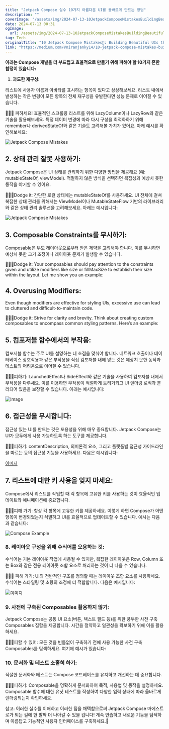 ```yaml
---
title: "Jetpack Compose 실수 10가지 아름다운 UI를 올바르게 만드는 방법"
description: ""
coverImage: "/assets/img/2024-07-13-10JetpackComposeMistakesBuildingBeautifulUIstheRightWay_0.png"
date: 2024-07-13 00:31
ogImage: 
  url: /assets/img/2024-07-13-10JetpackComposeMistakesBuildingBeautifulUIstheRightWay_0.png
tag: Tech
originalTitle: "10 Jetpack Compose Mistakes🤥: Building Beautiful UIs the Right Way"
link: "https://medium.com/@niranjanky14/10-jetpack-compose-mistakes-building-beautiful-uis-the-right-way-464844a1381d"
---
```



**아래는 Compose 개발을 더 부드럽고 효율적으로 만들기 위해 피해야 할 10가지 흔한 함정이 있습니다:**

1. **과도한 재구성:**

리스트에 사용자 이름과 아바타를 표시하는 항목이 있다고 상상해보세요. 리스트 내에서 발생하는 작은 변경이 모든 항목의 전체 재구성을 유발한다면 성능 문제로 이어질 수 있습니다.

<div class="content-ad"></div>

💁🏻‍♂️ 피하세요! 효율적인 스크롤링 리스트를 위해 LazyColumn이나 LazyRow와 같은 기술을 활용해보세요. 특정 데이터 변경에 따라 다시 구성을 최적화하기 위해 remember나 derivedStateOf와 같은 기술도 고려해볼 가치가 있어요. 아래 예시를 확인해보세요:

![Jetpack Compose Mistakes](/assets/img/2024-07-13-10JetpackComposeMistakesBuildingBeautifulUIstheRightWay_1.png)

## 2. 상태 관리 잘못 사용하기:

Jetpack Compose은 UI 상태를 관리하기 위한 다양한 방법을 제공해요 (예: mutableStateOf, viewModel). 적절하지 않은 방식을 선택하면 복잡성과 예상치 못한 동작을 야기할 수 있어요.

<div class="content-ad"></div>

💁🏻‍♂️Dodge it: 간단한 로컬 상태에는 mutableStateOf를 사용하세요. UI 전체에 걸쳐 복잡한 상태 관리를 위해서는 ViewModel이나 MutableStateFlow 기반의 라이브러리와 같은 상태 관리 솔루션을 고려해보세요. 아래는 예시입니다:

![Jetpack Compose Mistakes](/assets/img/2024-07-13-10JetpackComposeMistakesBuildingBeautifulUIstheRightWay_2.png)

## 3. Composable Constraints를 무시하기:

Composable은 부모 레이아웃으로부터 받은 제약을 고려해야 합니다. 이를 무시하면 예상치 못한 크기 조정이나 레이아웃 문제가 발생할 수 있습니다.

<div class="content-ad"></div>

💁🏻‍♂️Dodge it: Your composables should pay attention to the constraints given and utilize modifiers like size or fillMaxSize to establish their size within the layout. Let me show you an example:

## 4. Overusing Modifiers:

Even though modifiers are effective for styling UIs, excessive use can lead to cluttered and difficult-to-maintain code.

💁🏻‍♂️Dodge it: Strive for clarity and brevity. Think about creating custom composables to encompass common styling patterns. Here’s an example:

<div class="content-ad"></div>

## 5. 컴포저블 함수에서의 부작용:

컴포저블 함수는 주로 UI를 설명하는 데 초점을 맞춰야 합니다. 네트워크 호출이나 데이터베이스 상호작용과 같은 부작용을 직접 컴포저블 내에 넣는 것은 예상치 못한 동작과 테스트의 어려움으로 이어질 수 있습니다.

💁🏻‍♂️피하기: LaunchedEffect나 SideEffect와 같은 기술을 사용하여 컴포저블 내에서 부작용을 다루세요. 이를 이용하면 부작용이 적절하게 트리거되고 UI 렌더링 로직과 분리되어 있음을 보장할 수 있습니다. 아래는 예시입니다:

![image](/assets/img/2024-07-13-10JetpackComposeMistakesBuildingBeautifulUIstheRightWay_3.png)

<div class="content-ad"></div>

## 6. 접근성을 무시합니다:

접근성 있는 UI를 만드는 것은 포용성을 위해 매우 중요합니다. Jetpack Compose는 UI가 모두에게 사용 가능하도록 하는 도구를 제공합니다.

💁🏻‍♂️피하기: contentDescription, 의미론적 요소, 그리고 플랫폼별 접근성 가이드라인을 따르는 등의 접근성 기능을 사용하세요. 다음은 예시입니다:

[이미지](/assets/img/2024-07-13-10JetpackComposeMistakesBuildingBeautifulUIstheRightWay_4.png)

<div class="content-ad"></div>

## 7. 리스트에 대한 키 사용을 잊지 마세요:

Compose에서 리스트를 작업할 때 각 항목에 고유한 키를 사용하는 것이 효율적인 업데이트와 애니메이션에 중요합니다.

💁🏻‍♂️피해 가기: 항상 각 항목에 고유한 키를 제공하세요. 이렇게 하면 Compose가 어떤 항목이 변경되었는지 식별하고 UI를 효율적으로 업데이트할 수 있습니다. 예시는 다음과 같습니다:

![Compose Example](/assets/img/2024-07-13-10JetpackComposeMistakesBuildingBeautifulUIstheRightWay_5.png)

<div class="content-ad"></div>

### 8. 레이아웃 구성을 위해 수식어를 오용하는 것:

수식어는 기본 레이아웃 작업에 사용될 수 있지만, 복잡한 레이아웃은 Row, Column 또는 Box와 같은 전용 레이아웃 조합 요소로 처리하는 것이 더 나을 수 있습니다.

💁🏻‍♂️ 피해 가기: UI의 전반적인 구조를 정의할 때는 레이아웃 조합 요소를 사용하세요. 수식어는 스타일링 및 소량의 조정에 더 적합합니다. 다음은 예시입니다:

![이미지](/assets/img/2024-07-13-10JetpackComposeMistakesBuildingBeautifulUIstheRightWay_6.png)

<div class="content-ad"></div>

### 9. 사전에 구축된 Composables 활용하지 않기:

Jetpack Compose는 공통 UI 요소(버튼, 텍스트 필드 등)를 위한 풍부한 사전 구축 Composables 집합을 제공합니다. 시간을 절약하고 일관성을 확보하기 위해 이를 활용하세요.

💁🏻‍♂️피할 수 있어: 모든 것을 빈틈없이 구축하기 전에 사용 가능한 사전 구축 Composables를 탐색하세요. 여기에 예시가 있습니다:

### 10. 문서화 및 테스트 소홀히 하기:

<div class="content-ad"></div>

적절한 문서화와 테스트는 Compose 코드베이스를 유지하고 개선하는 데 중요합니다.

💁🏻‍♂️피하기: Composable을 명확하게 문서화하여 목적, 사용법 및 동작을 설명하세요. Composable 함수에 대한 유닛 테스트를 작성하여 다양한 입력 상태에 따라 올바르게 렌더링되는지 확인하세요.

참고: 이러한 실수를 이해하고 이러한 팁을 채택함으로써 Jetpack Compose 마에스트로가 되는 길에 한 발짝 더 나아갈 수 있을 겁니다! 계속 연습하고 새로운 기능을 탐색하며 아름답고 기능적인 사용자 인터페이스를 구축하세요.🌟